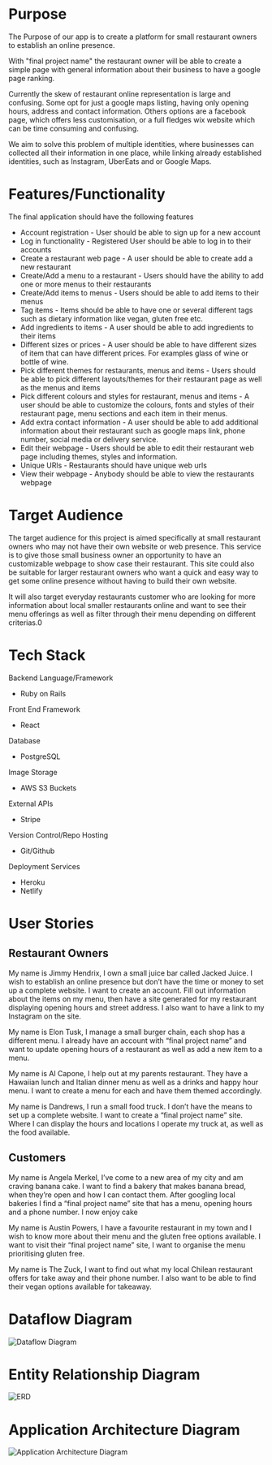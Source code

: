 # Purpose

The Purpose of our app is to create a platform for small restaurant owners to establish an online presence.

With "final project name" the restaurant owner will be able to create a simple page with general information about their business to have a google page ranking.

Currently the skew of restaurant online representation is large and confusing. Some opt for just a google maps listing, having only opening hours, address and contact information. Others options are a facebook page, which offers less customisation, or a full fledges wix website which can be time consuming and confusing.

We aim to solve this problem of multiple identities, where businesses can collected all their information in one place, while linking already established identities, such as Instagram, UberEats and or Google Maps.

# Features/Functionality

The final application should have the following features

- Account registration - User should be able to sign up for a new account
- Log in functionality - Registered User should be able to log in to their accounts
- Create a restaurant web page - A user should be able to create add a new restaurant
- Create/Add a menu to a restaurant - Users should have the ability to add one or more menus to their restaurants
- Create/Add items to menus - Users should be able to add items to their menus
- Tag items - Items should be able to have one or several different tags such as dietary information like vegan, gluten free etc.
- Add ingredients to items - A user should be able to add ingredients to their items
- Different sizes or prices - A user should be able to have different sizes of item that can have different prices. For examples glass of wine or bottle of wine.
- Pick different themes for restaurants, menus and items - Users should be able to pick different layouts/themes for their restaurant page as well as the menus and items
- Pick different colours and styles for restaurant, menus and items - A user should be able to customize the colours, fonts and styles of their restaurant page, menu sections and each item in their menus.
- Add extra contact information - A user should be able to add additional information about their restaurant such as google maps link, phone number, social media or delivery service.
- Edit their webpage - Users should be able to edit their restaurant web page including themes, styles and information.
- Unique URls - Restaurants should have unique web urls
- View their webpage - Anybody should be able to view the restaurants webpage

# Target Audience

The target audience for this project is aimed specifically at small restaurant owners who may not have their own website or web presence. This service is to give those small business owner an opportunity to have an customizable webpage to show case their restaurant. This site could also be suitable for larger restaurant owners who want a quick and easy way to get some online presence without having to build their own website.

It will also target everyday restaurants customer who are looking for more information about local smaller restaurants online and want to see their menu offerings as well as filter through their menu depending on different criterias.0

# Tech Stack

Backend Language/Framework

- Ruby on Rails

Front End Framework

- React

Database

- PostgreSQL

Image Storage

- AWS S3 Buckets

External APIs

- Stripe

Version Control/Repo Hosting

- Git/Github

Deployment Services

- Heroku
- Netlify

# User Stories

## Restaurant Owners

My name is Jimmy Hendrix, I own a small juice bar called Jacked Juice. I wish to establish an online presence but don’t have the time or money to set up a complete website. I want to create an account. Fill out information about the items on my menu, then have a site generated for my restaurant displaying opening hours and street address. I also want to have a link to my Instagram on the site.

My name is Elon Tusk, I manage a small burger chain, each shop has a different menu. I already have an account with “final project name” and want to update opening hours of a restaurant as well as add a new item to a menu.

My name is Al Capone, I help out at my parents restaurant. They have a Hawaiian lunch and Italian dinner menu as well as a drinks and happy hour menu. I want to create a menu for each and have them themed accordingly.

My name is Dandrews, I run a small food truck. I don’t have the means to set up a complete website. I want to create a “final project name” site. Where I can display the hours and locations I operate my truck at, as well as the food available.

## Customers

My name is Angela Merkel, I’ve come to a new area of my city and am craving banana cake. I want to find a bakery that makes banana bread, when they’re open and how I can contact them. After googling local bakeries I find a “final project name” site that has a menu, opening hours and a phone number. I now enjoy cake

My name is Austin Powers, I have a favourite restaurant in my town and I wish to know more about their menu and the gluten free options available. I want to visit their “final project name” site, I want to organise the menu prioritising gluten free.

My name is The Zuck, I want to find out what my local Chilean restaurant offers for take away and their phone number. I also want to be able to find their vegan options available for takeaway.

# Dataflow Diagram

![Dataflow Diagram](./resources/DatafFlowDiagram.png)

# Entity Relationship Diagram

![ERD](./resources/ERD.png)

# Application Architecture Diagram

![Application Architecture Diagram](./resources/AppArchitectureDiagram.png)
